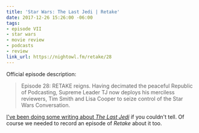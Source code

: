 ```yaml
---
title: 'Star Wars: The Last Jedi | Retake'
date: 2017-12-26 15:26:00 -06:00
tags:
- episode VII
- star wars
- movie review
- podcasts
- review
link_url: https://nightowl.fm/retake/28
---
```


Official episode description:

> Episode 28: RETAKE reigns. Having decimated the peaceful Republic of Podcasting, Supreme Leader TJ now deploys his merciless reviewers, Tim Smith and Lisa Cooper to seize control of the Star Wars Conversation.

[I've been doing some writing about *The Last Jedi*](/topics/#episode-viii) if you couldn't tell. Of course we needed to record an episode of *Retake* about it too.
